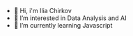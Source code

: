 - 👋 Hi, i'm Ilia Chirkov
- 👀 I’m interested in Data Analysis and AI
- 🌱 I’m currently learning Javascript

<!---
complectzero/complectzero is a ✨ special ✨ repository because its `README.md` (this file) appears on your GitHub profile.
You can click the Preview link to take a look at your changes.
--->
